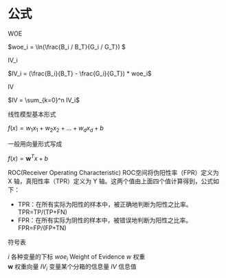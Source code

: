 # 公式

WOE

$woe_i = \ln(\frac{B_i / B_T}{G_i / G_T}) $

IV_i

$IV_i = (\frac{B_i}{B_T} - \frac{G_i}{G_T}) * woe_i$

IV

$IV = \sum_{k=0}^n IV_i$

线性模型基本形式

$f(x) = w_1x_1 + w_2x_2 + ...+ w_dx_d + b$

一般用向量形式写成

$f(x) = \mathbf{w}^Tx + b$

ROC(Receiver Operating Characteristic)
ROC空间将伪阳性率（FPR）定义为 X 轴，真阳性率（TPR）定义为 Y 轴。这两个值由上面四个值计算得到，公式如下：
- TPR：在所有实际为阳性的样本中，被正确地判断为阳性之比率。TPR=TP/(TP+FN)
- FPR：在所有实际为阴性的样本中，被错误地判断为阳性之比率。FPR=FP/(FP+TN)

符号表

$i$         各种变量的下标
$woe_i$     Weight of Evidence
$w$         权重               
$\mathbf{w}$ 权重向量 
$IV_i$      变量某个分箱的信息量
$IV$        信息值


